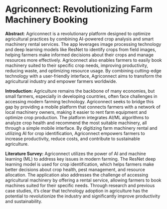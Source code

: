 # Agriconnect: Revolutionizing Farm Machinery Booking

**Abstract**:
Agriconnect is a revolutionary platform designed to optimize agricultural practices by combining AI-powered crop analysis and smart machinery rental services. The app leverages image processing technology and deep learning models like ResNet to identify crops from field images, helping farmers make informed decisions about their crops and manage resources more effectively. Agriconnect also enables farmers to easily book machinery suited to their specific crop needs, improving productivity, reducing waste, and optimizing resource usage. By combining cutting-edge technology with a user-friendly interface, Agriconnect aims to transform the agricultural industry and empower farmers worldwide.

**Introduction:**
Agriculture remains the backbone of many economies, but small farmers, especially in developing countries, often face challenges in accessing modern farming technology. Agriconnect seeks to bridge this gap by providing a mobile platform that connects farmers with a network of local machinery owners, making it easier to rent farm equipment and optimize crop production. The platform integrates AI/ML algorithms to analyze crop health and recommend the most suitable machinery, all through a simple mobile interface. By digitizing farm machinery rental and utilizing AI for crop identification, Agriconnect empowers farmers to increase productivity, reduce costs, and contribute to sustainable agriculture.

**Literature Survey:**
Agriconnect utilizes the power of AI and machine learning (ML) to address key issues in modern farming. The ResNet deep learning model is used for crop identification, which helps farmers make better decisions about crop health, pest management, and resource allocation. The application also addresses the challenge of accessing agricultural machinery by offering a rental service, allowing farmers to book machines suited for their specific needs. Through research and previous case studies, it’s clear that technology adoption in agriculture has the potential to revolutionize the industry and significantly improve productivity and sustainability.
